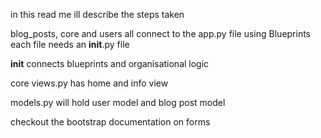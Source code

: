 in this read me ill describe the steps taken

blog_posts, core and users all connect to the app.py file using Blueprints
each file needs an __init__.py file

__init__ connects blueprints and organisational logic 

core
views.py has home and info view

models.py will hold user model and blog post model

checkout the bootstrap documentation on forms
